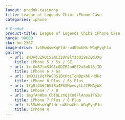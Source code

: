```yaml
---
layout: produk-casinghp
title: League of Legends Chibi iPhone Case
categories: iphone

# Produk
product-title: League of Legends Chibi iPhone Case
harga: 90000
sku: hn-2367
image-drive: 1v5MwWswXqFldr-u4KbwGHs-WGqPygFJu
gallery:
  - url: 1NDvd3ZNOi5ZmC3IDnBlYzpOi9sZQdJX6
    title: iPhone 5 / 5s / SE
  - url: 1x-Gm87tmSJG1cQDZBJodEZ2x5nDl3jTD
    title: iPhone 6 / 6s
  - url: 1mO3JjOqfPWCRS1BcHoiTcNBpxhU-HdHc
    title: iPhone 6 Plus / 6s Plus
  - url: 1Zg9tGA6C6VIRa4PS5MpeoylLJIPHAyWX
    title: iPhone 7 / 8
  - url: 1mgfAnWbm_Cbf8LzmQjKn8FlAnoaIFG2u
    title: iPhone 7 Plus / 8 Plus
  - url: 1v5MwWswXqFldr-u4KbwGHs-WGqPygFJu
    title: iPhone X
---
```

